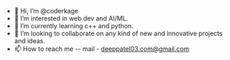 - 👋 Hi, I’m @coderkage
- 👀 I’m interested in web dev and AI/ML.
- 🌱 I’m currently learning c++ and python.
- 💞️ I’m looking to collaborate on any kind of new and innovative projects and ideas.
- 📫 How to reach me -- mail - deeppatel03.com@gmail.com

<!---
coderkage/coderkage is a ✨ special ✨ repository because its `README.md` (this file) appears on your GitHub profile.
You can click the Preview link to take a look at your changes.
--->
